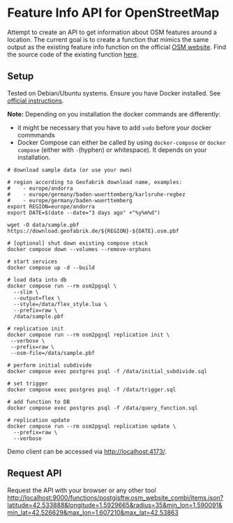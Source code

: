 # Feature Info API for OpenStreetMap

Attempt to create an API to get information about OSM features around a location. The current goal is to create a function that mimics the same output as the existing feature info function on the official [OSM website](https://www.openstreetmap.org). Find the source code of the existing function [here](https://github.com/openstreetmap/openstreetmap-website/blob/6d0c2913326fbfdf3578416853e31d7a950d97ed/app/assets/javascripts/index/query.js#L252-L307).

## Setup

Tested on Debian/Ubuntu systems. Ensure you have Docker installed. See [official instructions](https://docs.docker.com/engine/install/debian/).

**Note:** Depending on you installation the docker commands are differently:

- it might be necessary that you have to add `sudo` before your docker commmands
- Docker Compose can either be called by using `docker-compose` or `docker compose` (either with `-`(hyphen) or whitespace). It depends on your installation.

```shell
# download sample data (or use your own)

# region according to Geofabrik download name, examples:
#    - europe/andorra
#    - europe/germany/baden-wuerttemberg/karlsruhe-regbez
#    - europe/germany/baden-wuerttemberg
export REGION=europe/andorra
export DATE=$(date --date="3 days ago" +"%y%m%d")

wget -O data/sample.pbf https://download.geofabrik.de/${REGION}-${DATE}.osm.pbf

# [optional] shut down existing compose stack
docker compose down --volumes --remove-orphans

# start services
docker compose up -d --build

# load data into db
docker compose run --rm osm2pgsql \
  --slim \
  --output=flex \
  --style=/data/flex_style.lua \
  --prefix=raw \
  /data/sample.pbf

# replication init
docker compose run --rm osm2pgsql replication init \
 --verbose \
 --prefix=raw \
 --osm-file=/data/sample.pbf

# perform initial subdivide
docker compose exec postgres psql -f /data/initial_subdivide.sql

# set trigger
docker compose exec postgres psql -f /data/trigger.sql

# add function to DB
docker compose exec postgres psql -f /data/query_function.sql

# replication update
docker compose run --rm osm2pgsql replication update \
  --prefix=raw \
  --verbose
```

Demo client can be accessed via <http://localhost:4173/>.

## Request API

Request the API with your browser or any other tool <http://localhost:9000/functions/postgisftw.osm_website_combi/items.json?latitude=42.533888&longitude=1.5929665&radius=35&min_lon=1.590091&min_lat=42.526629&max_lon=1.607210&max_lat=42.53863>
